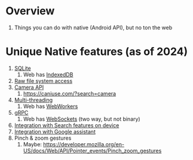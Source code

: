# Overview
1. Things you can do with native (Android API), but no ton the web


# Unique Native features (as of 2024)
1. [SQLite](https://www.sqlite.org/)
    1. Web has [IndexedDB](../typescript/indexeddb.md)
1. [Raw file system access](https://developer.android.com/reference/java/io/File)
1. [Camera API](https://developer.android.com/media/camera/camera-deprecated/camera-api)
    1. https://caniuse.com/?search=camera
1. [Multi-threading](https://developer.android.com/reference/java/lang/Thread)
    1. Web has [WebWorkers](https://developer.mozilla.org/en-US/docs/Web/API/Web_Workers_API)
1. [gRPC](https://grpc.io/docs/languages/java/quickstart/)
    1. Web has [WebSockets](https://developer.mozilla.org/en-US/docs/Web/API/WebSocket) (two way, but not binary)
1. [Integration with Search features on device](https://developer.android.com/training/app-indexing)
1. [Integration with Google assistant](https://developer.android.com/develop/devices/assistant/overview)
1. Pinch & zoom gestures
    1. Maybe: https://developer.mozilla.org/en-US/docs/Web/API/Pointer_events/Pinch_zoom_gestures
